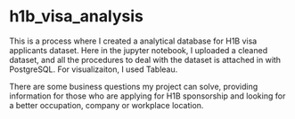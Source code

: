 # h1b_visa_analysis
This is a process where I created a analytical database for H1B visa applicants dataset. 
Here in the jupyter notebook, I uploaded a cleaned dataset, and all the procedures to deal with the dataset is attached in with PostgreSQL. 
For visualizaiton, I used Tableau.

There are some business questions my project can solve, providing information for those who are applying for H1B sponsorship and looking for
a better occupation, company or workplace location.

